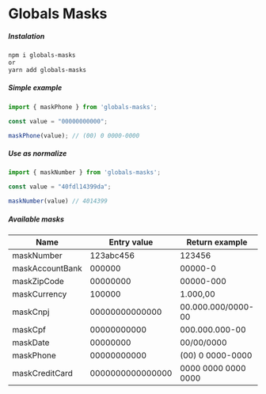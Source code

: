 # Globals Masks

##### Instalation
```bash
npm i globals-masks
or
yarn add globals-masks
```

##### Simple example

```js
import { maskPhone } from 'globals-masks';

const value = "00000000000";

maskPhone(value); // (00) 0 0000-0000
```

##### Use as normalize

```js
import { maskNumber } from 'globals-masks';

const value = "40fdl14399da";

maskNumber(value) // 4014399
```

##### Available masks

| Name | Entry value | Return example |
| ---- | ----------- | -------------- |
| maskNumber | 123abc456 | 123456 |
| maskAccountBank | 000000 | 00000-0 |
| maskZipCode | 00000000 | 00000-000 |
| maskCurrency | 100000 | 1.000,00 |
| maskCnpj | 00000000000000 | 00.000.000/0000-00 |
| maskCpf | 00000000000 | 000.000.000-00 |
| maskDate | 00000000 | 00/00/0000 |
| maskPhone | 00000000000 | (00) 0 0000-0000 |
| maskCreditCard | 0000000000000000 | 0000 0000 0000 0000 |